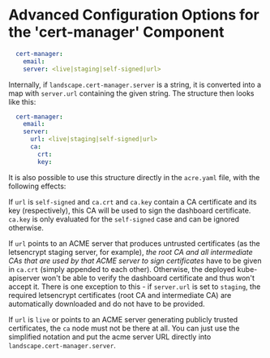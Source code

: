 # Advanced Configuration Options for the 'cert-manager' Component

```yaml
  cert-manager:
    email:                                   
    server: <live|staging|self-signed|url>
```

Internally, if `landscape.cert-manager.server` is a string, it is converted into a map with `server.url` containing the given string. The structure then looks like this:

```yaml
  cert-manager:
    email:                                   
    server: 
      url: <live|staging|self-signed|url>
      ca:
        crt:
        key:
```

It is also possible to use this structure directly in the `acre.yaml` file, with the following effects:

If `url` is `self-signed` and `ca.crt` and `ca.key` contain a CA certificate and its key (respectively), this CA will be used to sign the dashboard certificate.
`ca.key` is only evaluated for the `self-signed` case and can be ignored otherwise.

If `url` points to an ACME server that produces untrusted certificates (as the letsencrypt staging server, for example), *the root CA and all intermediate CAs that are used by that ACME server to sign certificates* have to be given in `ca.crt` (simply appended to each other). Otherwise, the deployed kube-apiserver won't be able to verify the dashboard certificate and thus won't accept it. There is one exception to this - if `server.url` is set to `staging`, the required letsencrypt certificates (root CA and intermediate CA) are automatically downloaded and do not have to be provided.

If `url` is `live` or points to an ACME server generating publicly trusted certificates, the `ca` node must not be there at all. You can just use the simplified notation and put the acme server URL directly into `landscape.cert-manager.server`.
